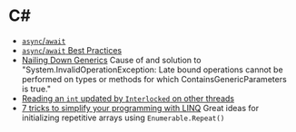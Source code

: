 # C#

- [`async`/`await`](./AsyncAwait/)
- [`async`/`await` Best Practices](https://msdn.microsoft.com/en-us/magazine/jj991977.aspx)
- [Nailing Down Generics](https://lostechies.com/patricklioi/2013/12/13/nailing-down-generics/) 
  Cause of and solution to "System.InvalidOperationException: Late bound operations cannot be performed on types or 
  methods for which ContainsGenericParameters is true."
- [Reading an `int` updated by `Interlocked` on other threads](https://stackoverflow.com/questions/24808291/reading-an-int-thats-updated-by-interlocked-on-other-threads)
- [7 tricks to simplify your programming with LINQ](http://igoro.com/archive/7-tricks-to-simplify-your-programs-with-linq/)
  Great ideas for initializing repetitive arrays using `Enumerable.Repeat()`